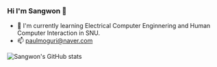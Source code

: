 ### Hi I'm Sangwon 👋
- 🌱 I'm currently learning Electrical Computer Enginnering and Human Computer Interaction in SNU.
- 📫 paulmoguri@naver.com

![Sangwon's GitHub stats](https://github-readme-stats.vercel.app/api?username=sangwonme&show_icons=true&theme=vue)

<!--
**sangwonme/sangwonme** is a ✨ _special_ ✨ repository because its `README.md` (this file) appears on your GitHub profile.
[![Top Langs](https://github-readme-stats.vercel.app/api/top-langs/?username=sangwonme&layout=compact&theme=vue&langs_count=5)](https://github.com/anuraghazra/github-readme-stats)

Here are some ideas to get you started:

- 🔭 I’m currently working on ...
- 🌱 I’m currently learning ...
- 👯 I’m looking to collaborate on ...
- 🤔 I’m looking for help with ...
- 💬 Ask me about ...
- 📫 How to reach me: ...
- 😄 Pronouns: ...
- ⚡ Fun fact: ...
-->
